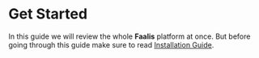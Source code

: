 # Get Started

In this guide we will review the whole **Faalis** platform at once. But before going through this
guide make sure to read [Installation Guide](installation.md).